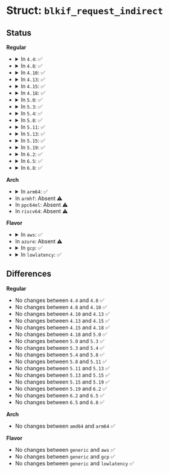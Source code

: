 # Struct: <code>blkif_request_indirect</code>

## Status
<b>Regular</b>
<ul>
<li>
<details>
<summary>In <code>4.4</code>: ✅</summary>

```c
struct blkif_request_indirect {
    uint8_t indirect_op;
    uint16_t nr_segments;
    uint32_t _pad1;
    uint64_t id;
    blkif_sector_t sector_number;
    blkif_vdev_t handle;
    uint16_t _pad2;
    grant_ref_t indirect_grefs[8];
    uint32_t _pad3;
};
```
</details>
</li>
<li>
<details>
<summary>In <code>4.8</code>: ✅</summary>

```c
struct blkif_request_indirect {
    uint8_t indirect_op;
    uint16_t nr_segments;
    uint32_t _pad1;
    uint64_t id;
    blkif_sector_t sector_number;
    blkif_vdev_t handle;
    uint16_t _pad2;
    grant_ref_t indirect_grefs[8];
    uint32_t _pad3;
};
```
</details>
</li>
<li>
<details>
<summary>In <code>4.10</code>: ✅</summary>

```c
struct blkif_request_indirect {
    uint8_t indirect_op;
    uint16_t nr_segments;
    uint32_t _pad1;
    uint64_t id;
    blkif_sector_t sector_number;
    blkif_vdev_t handle;
    uint16_t _pad2;
    grant_ref_t indirect_grefs[8];
    uint32_t _pad3;
};
```
</details>
</li>
<li>
<details>
<summary>In <code>4.13</code>: ✅</summary>

```c
struct blkif_request_indirect {
    uint8_t indirect_op;
    uint16_t nr_segments;
    uint32_t _pad1;
    uint64_t id;
    blkif_sector_t sector_number;
    blkif_vdev_t handle;
    uint16_t _pad2;
    grant_ref_t indirect_grefs[8];
    uint32_t _pad3;
};
```
</details>
</li>
<li>
<details>
<summary>In <code>4.15</code>: ✅</summary>

```c
struct blkif_request_indirect {
    uint8_t indirect_op;
    uint16_t nr_segments;
    uint32_t _pad1;
    uint64_t id;
    blkif_sector_t sector_number;
    blkif_vdev_t handle;
    uint16_t _pad2;
    grant_ref_t indirect_grefs[8];
    uint32_t _pad3;
};
```
</details>
</li>
<li>
<details>
<summary>In <code>4.18</code>: ✅</summary>

```c
struct blkif_request_indirect {
    uint8_t indirect_op;
    uint16_t nr_segments;
    uint32_t _pad1;
    uint64_t id;
    blkif_sector_t sector_number;
    blkif_vdev_t handle;
    uint16_t _pad2;
    grant_ref_t indirect_grefs[8];
    uint32_t _pad3;
};
```
</details>
</li>
<li>
<details>
<summary>In <code>5.0</code>: ✅</summary>

```c
struct blkif_request_indirect {
    uint8_t indirect_op;
    uint16_t nr_segments;
    uint32_t _pad1;
    uint64_t id;
    blkif_sector_t sector_number;
    blkif_vdev_t handle;
    uint16_t _pad2;
    grant_ref_t indirect_grefs[8];
    uint32_t _pad3;
};
```
</details>
</li>
<li>
<details>
<summary>In <code>5.3</code>: ✅</summary>

```c
struct blkif_request_indirect {
    uint8_t indirect_op;
    uint16_t nr_segments;
    uint32_t _pad1;
    uint64_t id;
    blkif_sector_t sector_number;
    blkif_vdev_t handle;
    uint16_t _pad2;
    grant_ref_t indirect_grefs[8];
    uint32_t _pad3;
};
```
</details>
</li>
<li>
<details>
<summary>In <code>5.4</code>: ✅</summary>

```c
struct blkif_request_indirect {
    uint8_t indirect_op;
    uint16_t nr_segments;
    uint32_t _pad1;
    uint64_t id;
    blkif_sector_t sector_number;
    blkif_vdev_t handle;
    uint16_t _pad2;
    grant_ref_t indirect_grefs[8];
    uint32_t _pad3;
};
```
</details>
</li>
<li>
<details>
<summary>In <code>5.8</code>: ✅</summary>

```c
struct blkif_request_indirect {
    uint8_t indirect_op;
    uint16_t nr_segments;
    uint32_t _pad1;
    uint64_t id;
    blkif_sector_t sector_number;
    blkif_vdev_t handle;
    uint16_t _pad2;
    grant_ref_t indirect_grefs[8];
    uint32_t _pad3;
};
```
</details>
</li>
<li>
<details>
<summary>In <code>5.11</code>: ✅</summary>

```c
struct blkif_request_indirect {
    uint8_t indirect_op;
    uint16_t nr_segments;
    uint32_t _pad1;
    uint64_t id;
    blkif_sector_t sector_number;
    blkif_vdev_t handle;
    uint16_t _pad2;
    grant_ref_t indirect_grefs[8];
    uint32_t _pad3;
};
```
</details>
</li>
<li>
<details>
<summary>In <code>5.13</code>: ✅</summary>

```c
struct blkif_request_indirect {
    uint8_t indirect_op;
    uint16_t nr_segments;
    uint32_t _pad1;
    uint64_t id;
    blkif_sector_t sector_number;
    blkif_vdev_t handle;
    uint16_t _pad2;
    grant_ref_t indirect_grefs[8];
    uint32_t _pad3;
};
```
</details>
</li>
<li>
<details>
<summary>In <code>5.15</code>: ✅</summary>

```c
struct blkif_request_indirect {
    uint8_t indirect_op;
    uint16_t nr_segments;
    uint32_t _pad1;
    uint64_t id;
    blkif_sector_t sector_number;
    blkif_vdev_t handle;
    uint16_t _pad2;
    grant_ref_t indirect_grefs[8];
    uint32_t _pad3;
};
```
</details>
</li>
<li>
<details>
<summary>In <code>5.19</code>: ✅</summary>

```c
struct blkif_request_indirect {
    uint8_t indirect_op;
    uint16_t nr_segments;
    uint32_t _pad1;
    uint64_t id;
    blkif_sector_t sector_number;
    blkif_vdev_t handle;
    uint16_t _pad2;
    grant_ref_t indirect_grefs[8];
    uint32_t _pad3;
};
```
</details>
</li>
<li>
<details>
<summary>In <code>6.2</code>: ✅</summary>

```c
struct blkif_request_indirect {
    uint8_t indirect_op;
    uint16_t nr_segments;
    uint32_t _pad1;
    uint64_t id;
    blkif_sector_t sector_number;
    blkif_vdev_t handle;
    uint16_t _pad2;
    grant_ref_t indirect_grefs[8];
    uint32_t _pad3;
};
```
</details>
</li>
<li>
<details>
<summary>In <code>6.5</code>: ✅</summary>

```c
struct blkif_request_indirect {
    uint8_t indirect_op;
    uint16_t nr_segments;
    uint32_t _pad1;
    uint64_t id;
    blkif_sector_t sector_number;
    blkif_vdev_t handle;
    uint16_t _pad2;
    grant_ref_t indirect_grefs[8];
    uint32_t _pad3;
};
```
</details>
</li>
<li>
<details>
<summary>In <code>6.8</code>: ✅</summary>

```c
struct blkif_request_indirect {
    uint8_t indirect_op;
    uint16_t nr_segments;
    uint32_t _pad1;
    uint64_t id;
    blkif_sector_t sector_number;
    blkif_vdev_t handle;
    uint16_t _pad2;
    grant_ref_t indirect_grefs[8];
    uint32_t _pad3;
};
```
</details>
</li>
</ul>
<b>Arch</b>
<ul>
<li>
<details>
<summary>In <code>arm64</code>: ✅</summary>

```c
struct blkif_request_indirect {
    uint8_t indirect_op;
    uint16_t nr_segments;
    uint32_t _pad1;
    uint64_t id;
    blkif_sector_t sector_number;
    blkif_vdev_t handle;
    uint16_t _pad2;
    grant_ref_t indirect_grefs[8];
    uint32_t _pad3;
};
```
</details>
</li>
<li>
In <code>armhf</code>: Absent ⚠️
</li>
<li>
In <code>ppc64el</code>: Absent ⚠️
</li>
<li>
In <code>riscv64</code>: Absent ⚠️
</li>
</ul>
<b>Flavor</b>
<ul>
<li>
<details>
<summary>In <code>aws</code>: ✅</summary>

```c
struct blkif_request_indirect {
    uint8_t indirect_op;
    uint16_t nr_segments;
    uint32_t _pad1;
    uint64_t id;
    blkif_sector_t sector_number;
    blkif_vdev_t handle;
    uint16_t _pad2;
    grant_ref_t indirect_grefs[8];
    uint32_t _pad3;
};
```
</details>
</li>
<li>
In <code>azure</code>: Absent ⚠️
</li>
<li>
<details>
<summary>In <code>gcp</code>: ✅</summary>

```c
struct blkif_request_indirect {
    uint8_t indirect_op;
    uint16_t nr_segments;
    uint32_t _pad1;
    uint64_t id;
    blkif_sector_t sector_number;
    blkif_vdev_t handle;
    uint16_t _pad2;
    grant_ref_t indirect_grefs[8];
    uint32_t _pad3;
};
```
</details>
</li>
<li>
<details>
<summary>In <code>lowlatency</code>: ✅</summary>

```c
struct blkif_request_indirect {
    uint8_t indirect_op;
    uint16_t nr_segments;
    uint32_t _pad1;
    uint64_t id;
    blkif_sector_t sector_number;
    blkif_vdev_t handle;
    uint16_t _pad2;
    grant_ref_t indirect_grefs[8];
    uint32_t _pad3;
};
```
</details>
</li>
</ul>

## Differences
<b>Regular</b>
<ul>
<li>
No changes between <code>4.4</code> and <code>4.8</code> ✅
</li>
<li>
No changes between <code>4.8</code> and <code>4.10</code> ✅
</li>
<li>
No changes between <code>4.10</code> and <code>4.13</code> ✅
</li>
<li>
No changes between <code>4.13</code> and <code>4.15</code> ✅
</li>
<li>
No changes between <code>4.15</code> and <code>4.18</code> ✅
</li>
<li>
No changes between <code>4.18</code> and <code>5.0</code> ✅
</li>
<li>
No changes between <code>5.0</code> and <code>5.3</code> ✅
</li>
<li>
No changes between <code>5.3</code> and <code>5.4</code> ✅
</li>
<li>
No changes between <code>5.4</code> and <code>5.8</code> ✅
</li>
<li>
No changes between <code>5.8</code> and <code>5.11</code> ✅
</li>
<li>
No changes between <code>5.11</code> and <code>5.13</code> ✅
</li>
<li>
No changes between <code>5.13</code> and <code>5.15</code> ✅
</li>
<li>
No changes between <code>5.15</code> and <code>5.19</code> ✅
</li>
<li>
No changes between <code>5.19</code> and <code>6.2</code> ✅
</li>
<li>
No changes between <code>6.2</code> and <code>6.5</code> ✅
</li>
<li>
No changes between <code>6.5</code> and <code>6.8</code> ✅
</li>
</ul>
<b>Arch</b>
<ul>
<li>
No changes between <code>amd64</code> and <code>arm64</code> ✅
</li>
</ul>
<b>Flavor</b>
<ul>
<li>
No changes between <code>generic</code> and <code>aws</code> ✅
</li>
<li>
No changes between <code>generic</code> and <code>gcp</code> ✅
</li>
<li>
No changes between <code>generic</code> and <code>lowlatency</code> ✅
</li>
</ul>
